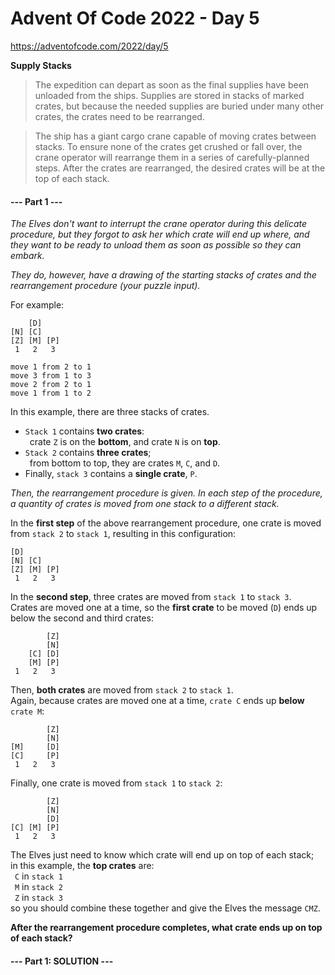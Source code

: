 # Advent Of Code 2022 - Day 5
https://adventofcode.com/2022/day/5

**Supply Stacks**
> The expedition can depart as soon as the final supplies have been unloaded from the ships. Supplies are stored in stacks of marked crates, but because the needed supplies are buried under many other crates, the crates need to be rearranged.

> The ship has a giant cargo crane capable of moving crates between stacks. To ensure none of the crates get crushed or fall over, the crane operator will rearrange them in a series of carefully-planned steps. After the crates are rearranged, the desired crates will be at the top of each stack.

#### --- Part 1 ---
*The Elves don't want to interrupt the crane operator during this delicate procedure, but they forgot to ask her which crate will end up where, and they want to be ready to unload them as soon as possible so they can embark.*

*They do, however, have a drawing of the starting stacks of crates and the rearrangement procedure (your puzzle input).*<br>

For example:
```
    [D]
[N] [C]
[Z] [M] [P]
 1   2   3

move 1 from 2 to 1
move 3 from 1 to 3
move 2 from 2 to 1
move 1 from 1 to 2
```

In this example, there are three stacks of crates.<br>
- `Stack 1` contains **two crates**:<br>
&ensp;crate `Z` is on the **bottom**, and crate `N` is on **top**.<br>
- `Stack 2` contains **three crates**;<br>
&ensp;from bottom to top, they are crates `M`, `C`, and `D`.<br>
- Finally, `stack 3` contains a **single crate**, `P`.

*Then, the rearrangement procedure is given. In each step of the procedure, a quantity of crates is moved from one stack to a different stack.*

In the **first step** of the above rearrangement procedure, one crate is moved from `stack 2` to `stack 1`, resulting in this configuration:

```
[D]
[N] [C]
[Z] [M] [P]
 1   2   3
```

In the **second step**, three crates are moved from `stack 1` to `stack 3`.<br>
Crates are moved one at a time, so the **first crate** to be moved (`D`) ends up below the second and third crates:
```
        [Z]
        [N]
    [C] [D]
    [M] [P]
 1   2   3
```
Then, **both crates** are moved from `stack 2` to `stack 1`.<br>
Again, because crates are moved one at a time, `crate C` ends up **below** `crate M`:
```
        [Z]
        [N]
[M]     [D]
[C]     [P]
 1   2   3
```
Finally, one crate is moved from `stack 1` to `stack 2`:
```
        [Z]
        [N]
        [D]
[C] [M] [P]
 1   2   3
```

The Elves just need to know which crate will end up on top of each stack;<br>
in this example, the **top crates** are:<br>
&ensp;`C` in `stack 1`<br>
&ensp;`M` in `stack 2`<br>
&ensp;`Z` in `stack 3`<br>
so you should combine these together and give the Elves the message `CMZ`.

**After the rearrangement procedure completes, what crate ends up on top of each stack?**

#### --- Part 1: SOLUTION ---

